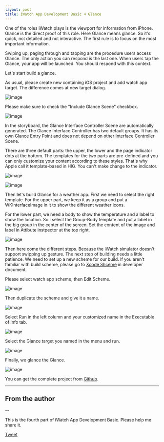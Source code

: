 ```yaml
---
layout: post
title: iWatch App Development Basic 4 Glance
---
```


One of the roles iWatch plays is the viewport for information from iPhone. Glance is the direct proof of this role. Here Glance means glance. So it's quick, not detailed and not interactive. The first rule is to focus on the most important information.  

Swiping up, paging through and tapping are the procedure users access Glance. The only action you can respond is the last one. When users tap the Glance, your app will be launched. You should respond with this context.

Let's start build a glance.

As usual, please create new containing iOS project and add watch app target. The difference comes at new target dialog.

 ![image](http://nilstack.github.io/public/image/add_glance_target.png)

Please make sure to check the "Include Glance Scene" checkbox.

![image](http://nilstack.github.io/public/image/glance_main_points.png)

In the storyboard, the Glance Interface Controller Scene are automatically generated. The Glance Interface Controller has two default groups. It has its own Glance Entry Point and does not depend on other Interface Controller Scene. 

There are three default parts: the upper, the lower and the page indicator dots at the bottom. The templates for the two parts are pre-defined and you can only customize your content according to these styles.  That's why Apple call it template-based in HIG. You can't make change to the indicator. 

![image](http://nilstack.github.io/public/image/glance_template_upper_group.png)

![image](http://nilstack.github.io/public/image/glance_template_lower_group.png)

Then let's build Glance for a weather app. First we need to select the right template. For the upper part,  we keep it as a group and put a WKInterfaceImage in it to show the different weather icons.

For the lower part, we need a body to show the temperature and a label to show the location. So i select the Group-Body template and put a label in the big group in the center of the screen.  Set the content of the image and label in Attibute instpector at the top right.

![image](http://nilstack.github.io/public/image/weather-glance-raw.png)

Then here come the different steps. Because the iWatch simulator doesn't support swipping up gesture. The next step of building  needs a little patience. We need to set up a new scheme for our build. If you aren't familiar with build scheme, please go to [Xcode Shceme](https://developer.apple.com/library/ios/featuredarticles/XcodeConcepts/Concept-Schemes.html) in developer document. 

Please select watch app scheme, then Edit Scheme.

![image](http://nilstack.github.io/public/image/edit-scheme-menu.png)

Then duplicate the scheme and give it a name.

![image](http://nilstack.github.io/public/image/duplicate-scheme.png)

Select Run in the left column and your customized name in the Executable of Info tab.

![image](http://nilstack.github.io/public/image/select-glance-executable.png)

Select the Glance target you named in the menu and run.

 ![image](http://nilstack.github.io/public/image/glance-build.png)

 Finally, we glance the Glance.
 
  ![image](http://nilstack.github.io/public/image/glance_weather.png)

You can get the complete project from [Github](https://github.com/NilStack/GlanceWatch).

---

## From the author

--

This is the fourth part of iWatch App Development Basic. Please help me share it.

<a href="https://twitter.com/share" class="twitter-share-button" data-via="NilStack" data-size="large" data-hashtags="WatchKit">Tweet</a>

<script>!function(d,s,id){var js,fjs=d.getElementsByTagName(s)[0],p=/^http:/.test(d.location)?'http':'https';if(!d.getElementById(id)){js=d.createElement(s);js.id=id;js.src=p+'://platform.twitter.com/widgets.js';fjs.parentNode.insertBefore(js,fjs);}}(document, 'script', 'twitter-wjs');</script>




